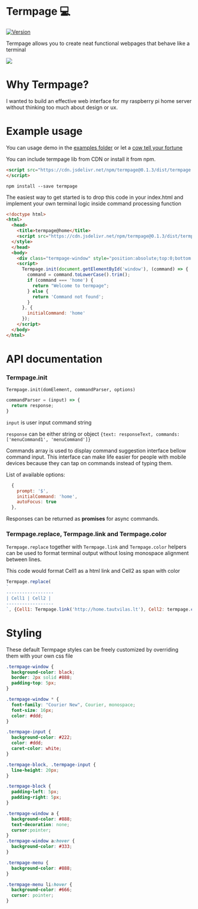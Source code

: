 # Termpage 💻
[![Version](https://img.shields.io/npm/v/termpage.svg)](https://www.npmjs.com/package/termpage)

Termpage allows you to create neat functional webpages that behave like a terminal

![](https://i.imgur.com/wqaqeNB.png)

# Why Termpage?
I wanted to build an effective web interface for my raspberry pi home server without thinking too much about design or ux.

# Example usage

You can usage demo in the [examples folder](https://tautvilas.github.io/termpage/example/index.html) or let a [cow tell your fortune](http://home.tautvilas.lt/#fortune)

You can include termpage lib from CDN or install it from npm.
```html
<script src="https://cdn.jsdelivr.net/npm/termpage@0.1.3/dist/termpage.min.js" type="text/javascript">
</script>
```
```npm install --save termpage```

The easiest way to get started is to drop this code in your index.html and implement your own terminal logic inside command processing function
```html
<!doctype html>
<html>
  <head>
    <title>termpage@home</title>
    <script src="https://cdn.jsdelivr.net/npm/termpage@0.1.3/dist/termpage.min.js" type="text/javascript"></script>
  </style>
  </head>
  <body>
    <div class="termpage-window" style="position:absolute;top:0;bottom:0;left:0;right:0" id="window"></div>
    <script>
      Termpage.init(document.getElementById('window'), (command) => {
        command = command.toLowerCase().trim();
        if (command === 'home') {
          return "Welcome to termpage";
        } else {
          return 'Command not found';
        }
      }, {
        initialCommand: 'home'
      });
    </script>
  </body>
</html>
```

# API documentation

### Termpage.init

`Termpage.init(domElement, commandParser, options)`

```javascript
commandParser = (input) => {
  return response;
}
```

`input` is user input command string

`response` can be either string or object `{text: responseText, commands: ['menuCommand1', 'menuCommand']}`

Commands array is used to display command suggestion interface bellow command input. This interface can make life easier for people with mobile devices because they can tap on commands instead of typing them.

List of available options:

```javascript
  {
    prompt: '$',
    initialCommand: 'home',
    autoFocus: true
  },
```

Responses can be returned as **promises** for async commands.

### Termpage.replace, Termpage.link and Termpage.color

`Termpage.replace` together with `Termpage.link` and `Termpage.color` helpers can be used to format terminal output without losing monospace alignment between lines.

This code would format Cell1 as a html link and Cell2 as span with color
```javascript
Termpage.replace(
`
------------------
| Cell1 | Cell2 |
------------------
`, {Cell1: Termpage.link('http://home.tautvilas.lt'), Cell2: termpage.color('red')})
```

# Styling

These default Termpage styles can be freely customized by overriding them with your own css file

```css
.termpage-window {
  background-color: black;
  border: 2px solid #888;
  padding-top: 5px;
}

.termpage-window * {
  font-family: "Courier New", Courier, monospace;
  font-size: 16px;
  color: #ddd;
}

.termpage-input {
  background-color: #222;
  color: #ddd;
  caret-color: white;
}

.termpage-block, .termpage-input {
  line-height: 20px;
}

.termpage-block {
  padding-left: 5px;
  padding-right: 5px;
}

.termpage-window a {
  background-color: #888;
  text-decoration: none;
  cursor:pointer;
}
.termpage-window a:hover {
  background-color: #333;
}

.termpage-menu {
  background-color: #888;
}

.termpage-menu li:hover {
  background-color: #666;
  cursor: pointer;
}
```
